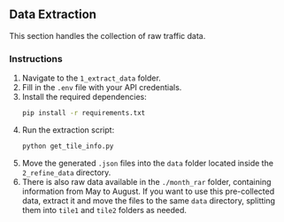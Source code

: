 ## Data Extraction

This section handles the collection of raw traffic data.

### Instructions

1. Navigate to the `1_extract_data` folder.
2. Fill in the `.env` file with your API credentials.
3. Install the required dependencies:
    ```bash
    pip install -r requirements.txt
    ```
4. Run the extraction script:
    ```bash
    python get_tile_info.py
    ```
5. Move the generated `.json` files into the `data` folder located inside the `2_refine_data` directory.
6. There is also raw data available in the `./month_rar` folder, containing information from May to August. If you want to use this pre-collected data, extract it and move the files to the same `data` directory, splitting them into `tile1` and `tile2` folders as needed.
